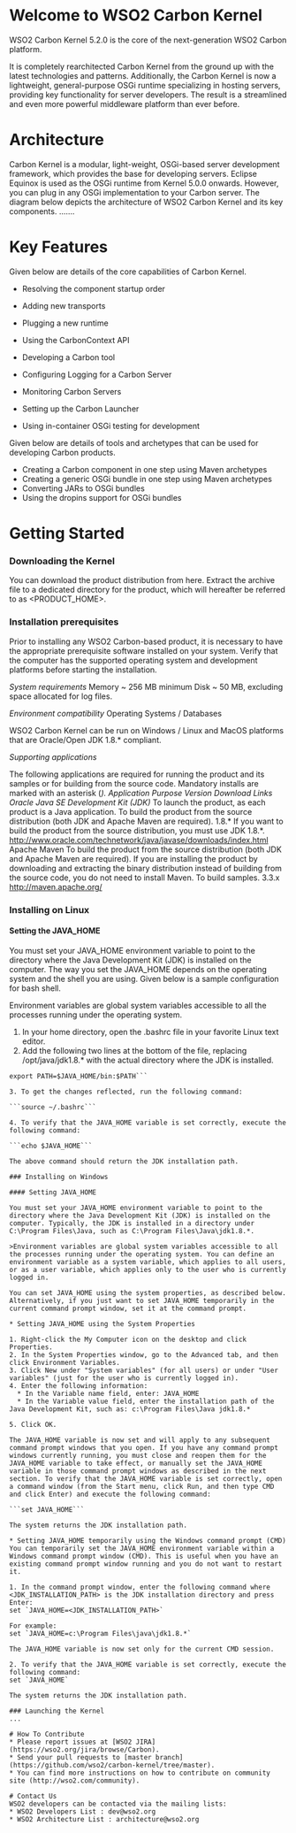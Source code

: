 # Welcome to WSO2 Carbon Kernel
WSO2 Carbon Kernel 5.2.0 is the core of the next-generation WSO2 Carbon platform. 

It is completely rearchitected Carbon Kernel from the ground up with the latest technologies and patterns. Additionally, the Carbon Kernel is now a lightweight, general-purpose OSGi runtime specializing in hosting servers, providing key functionality for server developers. The result is a streamlined and even more powerful middleware platform than ever before.

# Architecture
Carbon Kernel is a modular, light-weight, OSGi-based server development framework, which provides the base for developing servers. Eclipse Equinox is used as the OSGi runtime from Kernel 5.0.0 onwards. However, you can plug in any OSGi implementation to your Carbon server. The diagram below depicts the architecture of WSO2 Carbon Kernel and its key components.
.......

# Key Features

Given below are details of the core capabilities of Carbon Kernel.

* Resolving the component startup order
* Adding new transports
* Plugging a new runtime
* Using the CarbonContext API
* Developing a Carbon tool
* Configuring Logging for a Carbon Server
* Monitoring Carbon Servers

* Setting up the Carbon Launcher
* Using in-container OSGi testing for development

Given below are details of tools and archetypes that can be used for developing Carbon products.

* Creating a Carbon component in one step using Maven archetypes
* Creating a generic OSGi bundle in one step using Maven archetypes
* Converting JARs to OSGi bundles
* Using the dropins support for OSGi bundles

# Getting Started
### Downloading the Kernel
You can download the product distribution from here.
Extract the archive file to a dedicated directory for the product, which will hereafter be referred to as <PRODUCT_HOME>.

### Installation prerequisites
Prior to installing any WSO2 Carbon-based product, it is necessary to have the appropriate prerequisite software installed on your system. Verify that the computer has the supported operating system and development platforms before starting the installation.

*System requirements*
 Memory 
~ 256 MB minimum
 Disk 
 ~ 50 MB, excluding space allocated for log files. 
 
*Environment compatibility*
 Operating Systems / Databases 
 
WSO2 Carbon Kernel can be run on Windows / Linux and MacOS platforms that are Oracle/Open JDK 1.8.* compliant.      

*Supporting applications*

The following applications are required for running the product and its samples or for building from the source code. Mandatory installs are marked with an asterisk (*).
Application
Purpose
Version
Download Links
Oracle Java SE Development Kit (JDK)*
To launch the product, as each product is a Java application.
To build the product from the source distribution (both JDK and Apache Maven are required).
1.8.*
If you want to build the product from the source distribution, you must use JDK 1.8.*.
http://www.oracle.com/technetwork/java/javase/downloads/index.html
Apache Maven
To build the product from the source distribution (both JDK and Apache Maven are required). If you are installing the product by downloading and extracting the binary distribution instead of building from the source code, you do not need to install Maven.
To build samples.
3.3.x
http://maven.apache.org/

### Installing on Linux

#### Setting the JAVA_HOME

You must set your JAVA_HOME environment variable to point to the directory where the Java Development Kit (JDK) is installed on the computer. The way you set the JAVA_HOME depends on the operating system and the shell you are using. Given below is a sample configuration for bash shell.

Environment variables are global system variables accessible to all the processes running under the operating system.

1. In your home directory, open the .bashrc file in your favorite Linux text editor.
2. Add the following two lines at the bottom of the file, replacing /opt/java/jdk1.8.* with the actual directory where the JDK is installed.

 ```export JAVA_HOME=<jdk-install-dir>
 export PATH=$JAVA_HOME/bin:$PATH```

3. To get the changes reflected, run the following command:

 ```source ~/.bashrc```

4. To verify that the JAVA_HOME variable is set correctly, execute the following command:

 ```echo $JAVA_HOME```

The above command should return the JDK installation path.

### Installing on Windows

#### Setting JAVA_HOME

You must set your JAVA_HOME environment variable to point to the directory where the Java Development Kit (JDK) is installed on the computer. Typically, the JDK is installed in a directory under C:\Program Files\Java, such as C:\Program Files\Java\jdk1.8.*.

>Environment variables are global system variables accessible to all the processes running under the operating system. You can define an environment variable as a system variable, which applies to all users, or as a user variable, which applies only to the user who is currently logged in.

You can set JAVA_HOME using the system properties, as described below. Alternatively, if you just want to set JAVA_HOME temporarily in the current command prompt window, set it at the command prompt. 

* Setting JAVA_HOME using the System Properties

 1. Right-click the My Computer icon on the desktop and click Properties.
 2. In the System Properties window, go to the Advanced tab, and then click Environment Variables.
 3. Click New under "System variables" (for all users) or under "User variables" (just for the user who is currently logged in).
 4. Enter the following information:
   * In the Variable name field, enter: JAVA_HOME
   * In the Variable value field, enter the installation path of the Java Development Kit, such as: c:\Program Files\Java jdk1.8.*

 5. Click OK.
 
 The JAVA_HOME variable is now set and will apply to any subsequent command prompt windows that you open. If you have any command prompt windows currently running, you must close and reopen them for the JAVA_HOME variable to take effect, or manually set the JAVA_HOME variable in those command prompt windows as described in the next section. To verify that the JAVA_HOME variable is set correctly, open a command window (from the Start menu, click Run, and then type CMD and click Enter) and execute the following command:

 ```set JAVA_HOME```

 The system returns the JDK installation path.
 
* Setting JAVA_HOME temporarily using the Windows command prompt (CMD)
 You can temporarily set the JAVA_HOME environment variable within a Windows command prompt window (CMD). This is useful when you have an existing command prompt window running and you do not want to restart it.
 
 1. In the command prompt window, enter the following command where <JDK_INSTALLATION_PATH> is the JDK installation directory and press  Enter: 
 set `JAVA_HOME=<JDK_INSTALLATION_PATH>`
 
 For example:
 set `JAVA_HOME=c:\Program Files\java\jdk1.8.*`
 
 The JAVA_HOME variable is now set only for the current CMD session.

 2. To verify that the JAVA_HOME variable is set correctly, execute the following command:
 set `JAVA_HOME`

 The system returns the JDK installation path.

### Launching the Kernel
...

# How To Contribute
* Please report issues at [WSO2 JIRA](https://wso2.org/jira/browse/Carbon).
* Send your pull requests to [master branch](https://github.com/wso2/carbon-kernel/tree/master).
* You can find more instructions on how to contribute on community site (http://wso2.com/community).

# Contact Us
WSO2 developers can be contacted via the mailing lists:
* WSO2 Developers List : dev@wso2.org
* WSO2 Architecture List : architecture@wso2.org
